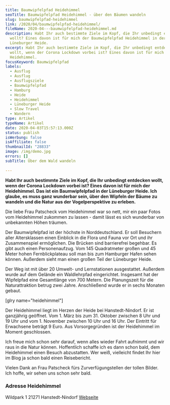 ```yaml
---
title: Baumwipfelpfad Heidehimmel
seoTitle: Baumwipfelpfad Heidehimmel - über den Bäumen wandeln
slug: baumwipfelpfad-heidehimmel
link: /2020/04/baumwipfelpfad-heidehimmel/
fileName: 2020-04---baumwipfelpfad-heidehimmel.md
description: Habt Ihr auch bestimmte Ziele im Kopf, die Ihr unbedingt entdecken
  wollt? Eines davon ist für mich der Baumwipfelpfad Heidehimmel in der
  Lüneburger Heide.
excerpt: Habt Ihr auch bestimmte Ziele im Kopf, die Ihr unbedingt entdecken
  wollt, wenn der Corona Lockdown vorbei ist? Eines davon ist für mich der
  Heidehimmel.
focusKeyword: Baumwipfelpfad
labels:
  - Ausflug
  - Ausflug
  - Ausflugsziele
  - Baumwipfelpfad
  - Hamburg
  - Heide
  - Heidehimmel
  - Lüneburger Heide
  - Slow Travel
  - Wandern
type: Artikel
typeName: Artikel
date: 2020-04-03T15:57:13.000Z
status: publish
isWerbung: false
isAffiliate: false
thumbnailId: "28833"
image: /img/demo.jpg
errors: []
subTitle: Über dem Wald wandeln
  
---
```


**Habt Ihr auch bestimmte Ziele im Kopf, die Ihr unbedingt entdecken wollt, wenn
der Corona Lockdown vorbei ist? Eines davon ist für mich der Heidehimmel. Das
ist ein Baumwipfelpfad in der Lüneburger Heide. Ich glaube, es muss ganz
wunderbar sein, über den Wipfeln der Bäume zu wandeln und die Natur aus der
Vogelperspektive zu erleben.**

Die liebe Frau Patscheck vom Heidehimmel war so nett, mir ein paar Fotos vom
Heidehimmel zukommen zu lassen - damit lässt es sich wunderbar von unbekannten
Höhen träumen.

Der Baumwipfelpfad ist der höchste in Norddeutschland. Er soll Besuchern aller
Altersklassen einen Einblick in die Flora und Fauna vor Ort und ihr
Zusammenspiel ermöglichen. Die Brücken sind barrierefrei begehbar. Es gibt auch
einen Personenaufzug. Vom 145 Quadratmeter großen und 45 Meter hohen
Fernblickplateau soll man bis zum Hamburger Hafen sehen können. Außerdem sieht
man einen großen Teil der Lüneburger Heide.

Der Weg ist mit über 20 Umwelt- und Lernstationen ausgestattet. Außerdem wurde
auf dem Gelände ein Waldlehrpfad eingerichtet. Insgesamt hat der Wipfelpfad eine
Gesamtlänge von 700 Metern. Die Planungszeit für die Naturattraktion betrug zwei
Jahre. Anschließend wurde er in sechs Monaten gebaut.

[glry name="heidehimmel"]

Der Heidehimmel liegt im Herzen der Heide bei Hanstedt-Nindorf. Er ist
ganzjährig geöffnet. Vom 1. März bis zum 31. Oktober zwischen 8 Uhr und 19 Uhr
und vom 1. November zwischen 10 Uhr und 16 Uhr. Der Eintritt für Erwachsene
beträgt 9 Euro. Aus Vorsorgegründen ist der Heidehimmel im Moment geschlossen.

Ich freue mich schon sehr darauf, wenn alles wieder Fahrt aufnimmt und wir raus
in die Natur können. Hoffentlich schaffe ich es dann schon bald, dem Heidehimmel
einen Besuch abzustatten. Wer weiß, vielleicht findet Ihr hier im Blog ja schon
bald einen Reisebericht.

Vielen Dank an Frau Patscheck fürs Zurverfügungstellen der tollen Bilder. Ich
hoffe, wir sehen uns schon sehr bald.

### Adresse Heidehimmel

Wildpark 1 21271 Hanstedt-Nindorf [Webseite](https://heide-himmel.de/)

  